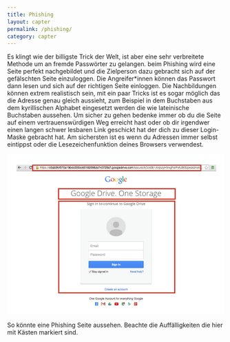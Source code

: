 ```yaml
---
title: Phishing
layout: capter
permalink: /phishing/
category: capter
---
```

Es klingt wie der billigste Trick der Welt, ist aber eine sehr verbreitete Methode um an fremde Passwörter zu gelangen. beim Phishing wird eine Seite perfekt nachgebildet und die Zielperson dazu gebracht sich auf der gefälschten Seite einzuloggen. Die Angreifer*innen können das Passwort dann lesen und sich auf der richtigen Seite einloggen. Die Nachbildungen können extrem realistisch sein, mit ein paar Tricks ist es sogar möglich das die Adresse genau gleich aussieht, zum Beispiel in dem Buchstaben aus dem kyrillischen Alphabet eingesetzt werden die wie lateinische Buchstaben aussehen. Um sicher zu gehen bedenke immer ob du die Seite auf einem vertrauenswürdigen Weg erreicht hast oder ob dir irgendwer einen langen schwer lesbaren Link geschickt hat der dich zu dieser Login-Maske gebracht hat. Am sichersten ist es wenn du Adressen immer selbst eintippst oder die Lesezeichenfunktion deines Browsers verwendest.

![](/assets/posts/phishing.jpg)

So könnte eine Phishing Seite aussehen. Beachte die Auffälligkeiten die hier mit Kästen markiert sind.
